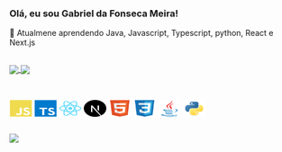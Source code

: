 ### Olá, eu sou Gabriel da Fonseca Meira!
🌱 Atualmene aprendendo Java, Javascript, Typescript, python, React e Next.js 


##

<a href="https://github.com/GabrielFMeira/github-readme-stats">
  <img height=176 align="center" src="https://github-readme-stats.vercel.app/api?username=GabrielFMeira&show_icons=true&theme=tokyonight" />
</a>
<a href="https://github.com/GabrielFMeira/convoychat">
  <img height=176 align="center" src="https://github-readme-stats.vercel.app/api/top-langs?username=GabrielFMeira&layout=compact&langs_count=8&card_width=320&show_icons=true&theme=tokyonight" />
</a>

##

<div style="display: inline_block"><br>
  <img align="center" alt="Gabriel-Js" height="30" width="40" src="https://raw.githubusercontent.com/devicons/devicon/master/icons/javascript/javascript-plain.svg">
  <img align="center" alt="Gabriel-Ts" height="30" width="40" src="https://raw.githubusercontent.com/devicons/devicon/master/icons/typescript/typescript-plain.svg">
  <img align="center" alt="Gabriel-React" height="30" width="40" src="https://raw.githubusercontent.com/devicons/devicon/master/icons/react/react-original.svg">
  <img align="center" alt="Gabriel-Next" height="30" width="40" src="https://raw.githubusercontent.com/devicons/devicon/master/icons/nextjs/nextjs-original.svg">
  <img align="center" alt="Rafa-HTML" height="30" width="40" src="https://raw.githubusercontent.com/devicons/devicon/master/icons/html5/html5-original.svg">
  <img align="center" alt="Rafa-CSS" height="30" width="40" src="https://raw.githubusercontent.com/devicons/devicon/master/icons/css3/css3-original.svg">
  <img align="center" alt="Rafa-Java" height="30" width="40" src="https://raw.githubusercontent.com/devicons/devicon/master/icons/java/java-original.svg">
  <img align="center" alt="Rafa-Java" height="30" width="40" src="https://raw.githubusercontent.com/devicons/devicon/master/icons/python/python-original.svg">
</div>

##

<a href="https://www.linkedin.com/in/gabriel-da-fonseca-meira-1a1a5a26b/" target="_blank"><img src="https://img.shields.io/badge/-LinkedIn-%230077B5?style=for-the-badge&logo=linkedin&logoColor=white" target="_blank"></a>
